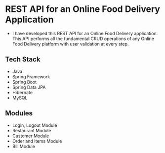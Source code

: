 # REST API for an Online Food Delivery Application

* I have developed this REST API for an Online Food Delivery application. This API performs all the fundamental CRUD operations of any Online Food Delivery platform with user validation at every step.

## Tech Stack

* Java
* Spring Framework
* Spring Boot
* Spring Data JPA
* Hibernate
* MySQL

## Modules

* Login, Logout Module
* Restaurant Module
* Customer Module
* Order and Items Module
* Bill Module
